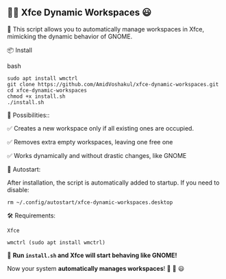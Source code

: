 ##        🚀🎉 Xfce Dynamic Workspaces 😃

💪 This script allows you to automatically manage workspaces in Xfce, mimicking the dynamic behavior of GNOME. 


 📦 Install  

bash

    sudo apt install wmctrl   
    git clone https://github.com/AmidVoshakul/xfce-dynamic-workspaces.git  
    cd xfce-dynamic-workspaces  
    chmod +x install.sh  
    ./install.sh

 🚀 Possibilities::

✅ Creates a new workspace only if all existing ones are occupied.

✅ Removes extra empty workspaces, leaving one free one 

✅ Works dynamically and without drastic changes, like GNOME


 🔄 Autostart:

After installation, the script is automatically added to startup. If you need to disable:

    rm ~/.config/autostart/xfce-dynamic-workspaces.desktop
    

 🛠 Requirements:

    Xfce

    wmctrl (sudo apt install wmctrl)
 
 🔧 **Run `install.sh` and Xfce will start behaving like GNOME!**  

Now your system **automatically manages workspaces**! 🚀 💪 😃

